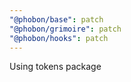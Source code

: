 ```yaml
---
"@phobon/base": patch
"@phobon/grimoire": patch
"@phobon/hooks": patch
---
```


Using tokens package
